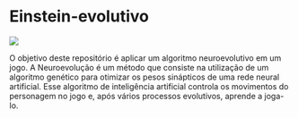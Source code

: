 # Einstein-evolutivo

![](https://github.com/Roberto-Junior/Einstein-evolutivo/blob/main/Einstein-evolutivo-gif.gif?raw=true)

O objetivo deste repositório é aplicar um algoritmo neuroevolutivo em um jogo. A Neuroevolução é um método que consiste na utilização de um algoritmo genético para otimizar os pesos sinápticos de uma rede neural artificial.
Esse algoritmo de inteligência artificial controla os movimentos do personagem no jogo e, após vários processos evolutivos, aprende a joga-lo.